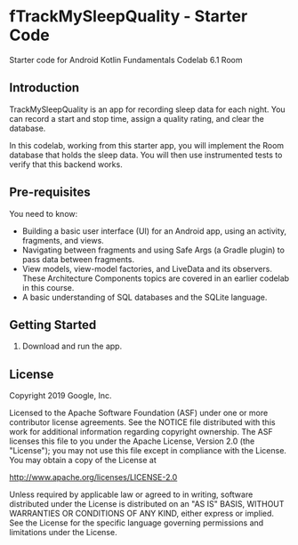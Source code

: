 fTrackMySleepQuality - Starter Code
===================================

Starter code for Android Kotlin Fundamentals Codelab 6.1 Room

Introduction
------------

TrackMySleepQuality is an app for recording sleep data for each night. 
You can record a start and stop time, assign a quality rating, and clear the database. 

In this codelab, working from this starter app,
you will implement the Room database that holds the sleep data. 
You will then use instrumented tests to verify that this backend works. 


Pre-requisites
--------------

You need to know:

* Building a basic user interface (UI) for an Android app, 
  using an activity, fragments, and views.
* Navigating between fragments and using Safe Args (a Gradle plugin) 
  to pass data between fragments.
* View models, view-model factories, and LiveData and its observers. 
  These Architecture Components topics are covered in an earlier codelab in this course.
* A basic understanding of SQL databases and the SQLite language.


Getting Started
---------------

1. Download and run the app.

License
-------

Copyright 2019 Google, Inc.

Licensed to the Apache Software Foundation (ASF) under one or more contributor
license agreements.  See the NOTICE file distributed with this work for
additional information regarding copyright ownership.  The ASF licenses this
file to you under the Apache License, Version 2.0 (the "License"); you may not
use this file except in compliance with the License.  You may obtain a copy of
the License at

  http://www.apache.org/licenses/LICENSE-2.0

Unless required by applicable law or agreed to in writing, software
distributed under the License is distributed on an "AS IS" BASIS, WITHOUT
WARRANTIES OR CONDITIONS OF ANY KIND, either express or implied.  See the
License for the specific language governing permissions and limitations under
the License.